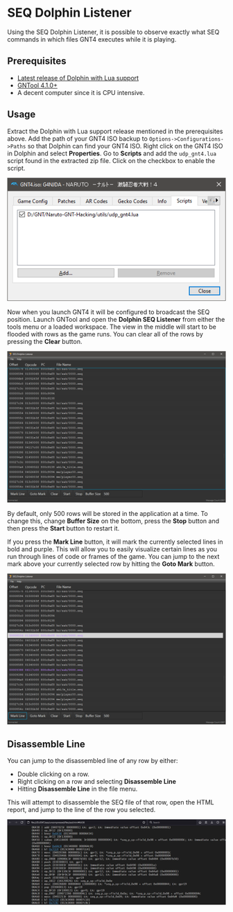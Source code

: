 # SEQ Dolphin Listener

Using the SEQ Dolphin Listener, it is possible to observe exactly what SEQ commands in which files GNT4 executes while it is playing.

## Prerequisites

- [Latest release of Dolphin with Lua support](https://github.com/NicholasMoser/dolphin/releases)
- [GNTool 4.1.0+](https://github.com/NicholasMoser/GNTool/releases)
- A decent computer since it is CPU intensive.

## Usage

Extract the Dolphin with Lua support release mentioned in the prerequisites above. Add the path of your GNT4 ISO backup to `Options->Configurations->Paths` so that Dolphin can find your GNT4 ISO. Right click on the GNT4 ISO in Dolphin and select **Properties**. Go to **Scripts** and add the `udp_gnt4.lua` script found in the extracted zip file. Click on the checkbox to enable the script.

![Scripts](/docs/scripts.png?raw=true "scripts")

Now when you launch GNT4 it will be configured to broadcast the SEQ position. Launch GNTool and open the **Dolphin SEQ Listener** from either the tools menu or a loaded workspace. The view in the middle will start to be flooded with rows as the game runs. You can clear all of the rows by pressing the **Clear** button.

![SEQ Listener](/docs/seq_listener.png?raw=true "SEQ Listener")

By default, only 500 rows will be stored in the application at a time. To change this, change **Buffer Size** on the bottom, press the **Stop** button and then press the **Start** button to restart it.

If you press the **Mark Line** button, it will mark the currently selected lines in bold and purple. This will allow you to easily visualize certain lines as you run through lines of code or frames of the game. You can jump to the next mark above your currently selected row by hitting the **Goto Mark** button.

![Mark](/docs/mark.png?raw=true "Mark")

## Disassemble Line

You can jump to the disassembled line of any row by either:

- Double clicking on a row.
- Right clicking on a row and selecting **Disassemble Line**
- Hitting **Disassemble Line** in the file menu.

This will attempt to disassemble the SEQ file of that row, open the HTML report, and jump to the line of the row you selected.

![Disassemble Line](/docs/disassemble_line.png?raw=true "Disassemble Line")
